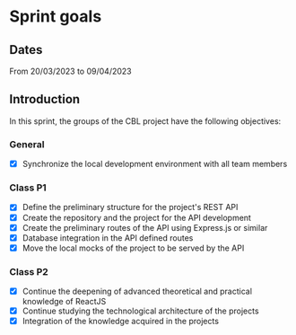 # Sprint goals

## Dates

From 20/03/2023 to 09/04/2023

## Introduction

In this sprint, the groups of the CBL project have the following objectives:

### General

- [x] Synchronize the local development environment with all team members

### Class P1

- [x] Define the preliminary structure for the project's REST API
- [x] Create the repository and the project for the API development
- [x] Create the preliminary routes of the API using Express.js or similar
- [x] Database integration in the API defined routes
- [x] Move the local mocks of the project to be served by the API

### Class P2

- [x] Continue the deepening of advanced theoretical and practical knowledge of ReactJS
- [x] Continue studying the technological architecture of the projects
- [x] Integration of the knowledge acquired in the projects